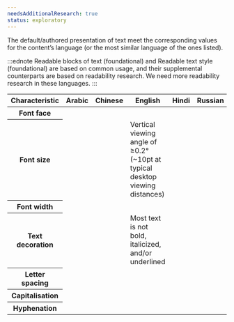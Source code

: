 ```yaml
---
needsAdditionalResearch: true
status: exploratory
---
```


The default/authored presentation of text meet the corresponding values for the content’s language (or the most similar language of the ones listed).

:::ednote
Readable blocks of text (foundational) and Readable text style (foundational) are based on common usage, and their supplemental counterparts are based on readability research. We need more readability research in these languages.
:::

<table>
 <thead>
   <tr>
     <th>Characteristic</th>
     <th>Arabic</th>
     <th>Chinese</th>
     <th>English</th>
     <th>Hindi</th>
     <th>Russian</th>
   </tr>
   </thead>
   <tbody>
     <tr>
       <th>Font face</th>
       <td></td>
       <td></td>
       <td></td>
       <td></td>
       <td></td>
     </tr>
    <tr>
       <th>Font size</th>
       <td></td>
       <td></td>
       <td>Vertical viewing angle of ≥0.2° (~10pt at typical desktop viewing distances)</td>
       <td></td>
       <td></td>
     </tr>  
     <tr>
       <th>Font width</th>
       <td></td>
       <td></td>
       <td></td>
       <td></td>
       <td></td>
     </tr>
     <tr>
       <th>Text decoration</th>
       <td></td>
       <td></td>
       <td>Most text is not bold, italicized, and/or underlined</td>
       <td></td>
       <td></td>
     </tr>
     <tr>
       <th>Letter spacing</th>
       <td></td>
       <td></td>
       <td></td>
       <td></td>
       <td></td>
     </tr>
     <tr>
       <th>Capitalisation</th>
       <td></td>
       <td></td>
       <td></td>
       <td></td>
       <td></td>
     </tr>
     <tr>
       <th>Hyphenation</th>
       <td></td>
       <td></td>
       <td></td>
       <td></td>
       <td></td>
     </tr>
    </tbody>
</table>
